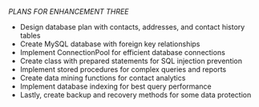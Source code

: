 _PLANS FOR ENHANCEMENT THREE_
-	Design database plan with contacts, addresses, and contact history tables
-	Create MySQL database with foreign key relationships
-	Implement ConnectionPool for efficient database connections
-	Create class with prepared statements for SQL injection prevention
-	Implement stored procedures for complex queries and reports
-	Create data mining functions for contact analytics
-	Implement database indexing for best query performance
-	Lastly, create backup and recovery methods for some data protection
